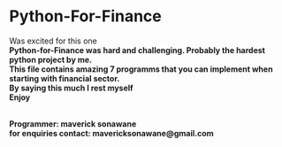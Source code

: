 # Python-For-Finance
Was excited for this one <br>
<b>Python-for-Finance was hard and challenging. Probably the hardest python project by me. <br>
This file contains amazing 7 programms that you can implement when starting with financial sector. <br>
By saying this much I rest myself <br>
Enjoy <br>

<br>
Programmer: maverick sonawane <br>
for enquiries contact: mavericksonawane@gmail.com <br>
